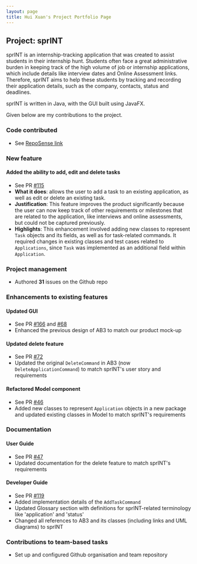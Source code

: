 ```yaml
---
layout: page
title: Hui Xuan's Project Portfolio Page
---
```


## Project: sprINT

sprINT is an internship-tracking application that was created to assist students in their internship hunt. Students 
often face a great administrative burden in keeping track of the high volume of job or internship applications, which 
include details like interview dates and Online Assessment links. Therefore, sprINT aims to help these students by 
tracking and recording their application details, such as the company, contacts, status and deadlines.

sprINT is written in Java, with the GUI built using JavaFX. 

Given below are my contributions to the project.

### **Code contributed** 
* See [RepoSense link](https://nus-cs2103-ay2223s2.github.io/tp-dashboard/?search=huixuant&breakdown=true)

### **New feature** 
#### **Added the ability to add, edit and delete tasks** 
  * See PR [#115](https://github.com/AY2223S2-CS2103T-T13-3/tp/pull/115)
  * **What it does**: allows the user to add a task to an existing application, as well as edit or delete an existing task.
  * **Justification**: This feature improves the product significantly because the user can now keep track of other 
    requirements or milestones that are related to the application, like interviews and online assessments, but could
    not be captured previously. 
  * **Highlights**: This enhancement involved adding new classes to represent `Task` objects and its fields, as well as for
    task-related commands. It required changes in existing classes and test cases related to `Applications`, since 
    `Task` was implemented as an additional field within `Application`.

### **Project management**
  * Authored **31** issues on the Github repo

### **Enhancements to existing features**

#### **Updated GUI** 
* See PR [#166](https://github.com/AY2223S2-CS2103T-T13-3/tp/pull/166) and
  [#68](https://github.com/AY2223S2-CS2103T-T13-3/tp/pull/68)
* Enhanced the previous design of AB3 to match our product mock-up

#### **Updated delete feature**
* See PR [#72](https://github.com/AY2223S2-CS2103T-T13-3/tp/pull/72)
* Updated the original `DeleteCommand` in AB3 (now `DeleteApplicationCommand`) to match sprINT's user 
  story and requirements 

#### **Refactored Model component**
* See PR [#46](https://github.com/AY2223S2-CS2103T-T13-3/tp/pull/46)
* Added new classes to represent `Application` objects in a new package and updated existing classes in Model to 
  match sprINT's requirements  

### **Documentation**
#### **User Guide**
* See PR [#47](https://github.com/AY2223S2-CS2103T-T13-3/tp/pull/47)
* Updated documentation for the delete feature to match sprINT's requirements 

#### **Developer Guide**
* See PR [#119](https://github.com/AY2223S2-CS2103T-T13-3/tp/pull/119)
* Added implementation details of the `AddTaskCommand`
* Updated Glossary section with definitions for sprINT-related terminology like 'application' and 'status' 
* Changed all references to AB3 and its classes (including links and UML diagrams) to sprINT 

### **Contributions to team-based tasks**
* Set up and configured Github organisation and team repository

